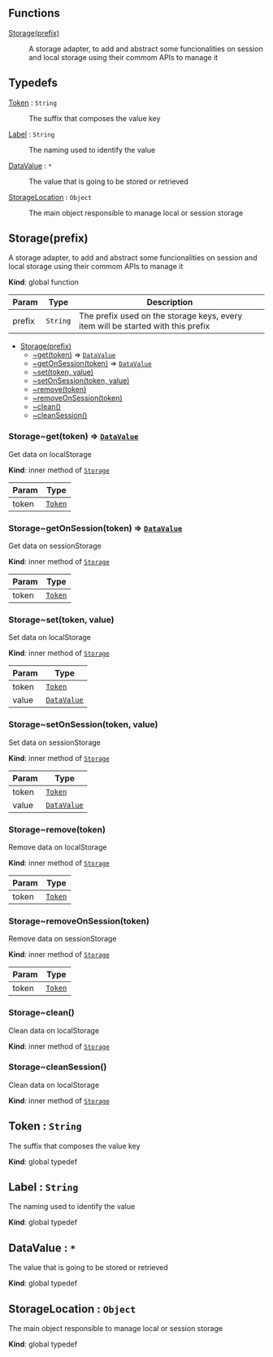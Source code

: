 ## Functions

<dl>
<dt><a href="#Storage">Storage(prefix)</a></dt>
<dd><p>A storage adapter, to add and abstract some funcionalities on session and local storage using their commom APIs to manage it</p>
</dd>
</dl>

## Typedefs

<dl>
<dt><a href="#Token">Token</a> : <code>String</code></dt>
<dd><p>The suffix that composes the value key</p>
</dd>
<dt><a href="#Label">Label</a> : <code>String</code></dt>
<dd><p>The naming used to identify the value</p>
</dd>
<dt><a href="#DataValue">DataValue</a> : <code>*</code></dt>
<dd><p>The value that is going to be stored or retrieved</p>
</dd>
<dt><a href="#StorageLocation">StorageLocation</a> : <code>Object</code></dt>
<dd><p>The main object responsible to manage local or session storage</p>
</dd>
</dl>

<a name="Storage"></a>

## Storage(prefix)
A storage adapter, to add and abstract some funcionalities on session and local storage using their commom APIs to manage it

**Kind**: global function  

| Param | Type | Description |
| --- | --- | --- |
| prefix | <code>String</code> | The prefix used on the storage keys, every item will be started with this prefix |


* [Storage(prefix)](#Storage)
    * [~get(token)](#Storage..get) ⇒ [<code>DataValue</code>](#DataValue)
    * [~getOnSession(token)](#Storage..getOnSession) ⇒ [<code>DataValue</code>](#DataValue)
    * [~set(token, value)](#Storage..set)
    * [~setOnSession(token, value)](#Storage..setOnSession)
    * [~remove(token)](#Storage..remove)
    * [~removeOnSession(token)](#Storage..removeOnSession)
    * [~clean()](#Storage..clean)
    * [~cleanSession()](#Storage..cleanSession)

<a name="Storage..get"></a>

### Storage~get(token) ⇒ [<code>DataValue</code>](#DataValue)
Get data on localStorage

**Kind**: inner method of [<code>Storage</code>](#Storage)  

| Param | Type |
| --- | --- |
| token | [<code>Token</code>](#Token) | 

<a name="Storage..getOnSession"></a>

### Storage~getOnSession(token) ⇒ [<code>DataValue</code>](#DataValue)
Get data on sessionStorage

**Kind**: inner method of [<code>Storage</code>](#Storage)  

| Param | Type |
| --- | --- |
| token | [<code>Token</code>](#Token) | 

<a name="Storage..set"></a>

### Storage~set(token, value)
Set data on localStorage

**Kind**: inner method of [<code>Storage</code>](#Storage)  

| Param | Type |
| --- | --- |
| token | [<code>Token</code>](#Token) | 
| value | [<code>DataValue</code>](#DataValue) | 

<a name="Storage..setOnSession"></a>

### Storage~setOnSession(token, value)
Set data on sessionStorage

**Kind**: inner method of [<code>Storage</code>](#Storage)  

| Param | Type |
| --- | --- |
| token | [<code>Token</code>](#Token) | 
| value | [<code>DataValue</code>](#DataValue) | 

<a name="Storage..remove"></a>

### Storage~remove(token)
Remove data on localStorage

**Kind**: inner method of [<code>Storage</code>](#Storage)  

| Param | Type |
| --- | --- |
| token | [<code>Token</code>](#Token) | 

<a name="Storage..removeOnSession"></a>

### Storage~removeOnSession(token)
Remove data on sessionStorage

**Kind**: inner method of [<code>Storage</code>](#Storage)  

| Param | Type |
| --- | --- |
| token | [<code>Token</code>](#Token) | 

<a name="Storage..clean"></a>

### Storage~clean()
Clean data on localStorage

**Kind**: inner method of [<code>Storage</code>](#Storage)  
<a name="Storage..cleanSession"></a>

### Storage~cleanSession()
Clean data on localStorage

**Kind**: inner method of [<code>Storage</code>](#Storage)  
<a name="Token"></a>

## Token : <code>String</code>
The suffix that composes the value key

**Kind**: global typedef  
<a name="Label"></a>

## Label : <code>String</code>
The naming used to identify the value

**Kind**: global typedef  
<a name="DataValue"></a>

## DataValue : <code>\*</code>
The value that is going to be stored or retrieved

**Kind**: global typedef  
<a name="StorageLocation"></a>

## StorageLocation : <code>Object</code>
The main object responsible to manage local or session storage

**Kind**: global typedef  
